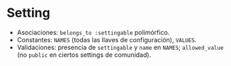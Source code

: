 # Setting

- Asociaciones: `belongs_to :settingable` polimórfico.
- Constantes: `NAMES` (todas las llaves de configuración), `VALUES`.
- Validaciones: presencia de `settingable` y `name` en `NAMES`; `allowed_value` (no `public` en ciertos settings de comunidad).
